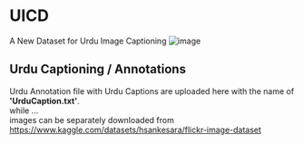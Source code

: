# UICD
A New Dataset for Urdu Image Captioning
![image](https://github.com/user-attachments/assets/1f8622dd-632e-490b-9771-26d78d8473e0)


## Urdu Captioning / Annotations
Urdu Annotation file with Urdu Captions are uploaded here with the name of <b>'UrduCaption.txt'</b>. <br>
while ... <br>
images can be separately downloaded from https://www.kaggle.com/datasets/hsankesara/flickr-image-dataset
